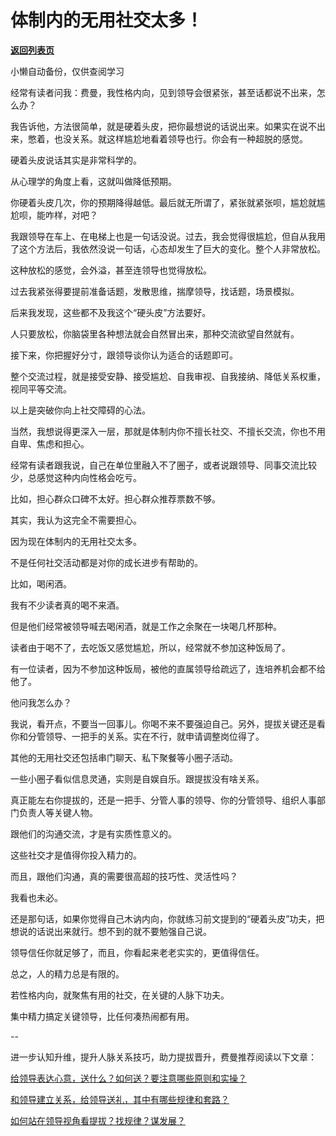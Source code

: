 # 体制内的无用社交太多！

[**返回列表页**](/gzh/费曼的小茶馆)

小懒自动备份，仅供查阅学习

经常有读者问我：费曼，我性格内向，见到领导会很紧张，甚至话都说不出来，怎么办？

我告诉他，方法很简单，就是硬着头皮，把你最想说的话说出来。如果实在说不出来，憋着，也没关系。就这样尴尬地看着领导也行。你会有一种超脱的感觉。

硬着头皮说话其实是非常科学的。  

从心理学的角度上看，这就叫做降低预期。

你硬着头皮几次，你的预期降得越低。最后就无所谓了，紧张就紧张呗，尴尬就尴尬呗，能咋样，对吧？

我跟领导在车上、在电梯上也是一句话没说。过去，我会觉得很尴尬，但自从我用了这个方法后，我依然没说一句话，心态却发生了巨大的变化。整个人非常放松。

这种放松的感觉，会外溢，甚至连领导也觉得放松。

过去我紧张得要提前准备话题，发散思维，揣摩领导，找话题，场景模拟。

后来我发现，这些都不及我这个“硬头皮”方法要好。  

人只要放松，你脑袋里各种想法就会自然冒出来，那种交流欲望自然就有。

接下来，你把握好分寸，跟领导谈你认为适合的话题即可。

整个交流过程，就是接受安静、接受尴尬、自我审视、自我接纳、降低关系权重，视同平等交流。

以上是突破你向上社交障碍的心法。

当然，我想说得更深入一层，那就是体制内你不擅长社交、不擅长交流，你也不用自卑、焦虑和担心。  

经常有读者跟我说，自己在单位里融入不了圈子，或者说跟领导、同事交流比较少，总感觉这种内向性格会吃亏。

比如，担心群众口碑不太好。担心群众推荐票数不够。

其实，我认为这完全不需要担心。

因为现在体制内的无用社交太多。  

不是任何社交活动都是对你的成长进步有帮助的。  

比如，喝闲酒。

我有不少读者真的喝不来酒。

但是他们经常被领导喊去喝闲酒，就是工作之余聚在一块喝几杯那种。

读者由于喝不了，去吃饭又感觉尴尬，所以，经常就不参加这种饭局了。

有一位读者，因为不参加这种饭局，被他的直属领导给疏远了，连培养机会都不给他了。

他问我怎么办？  

我说，看开点，不要当一回事儿。你喝不来不要强迫自己。另外，提拔关键还是看你和分管领导、一把手的关系。实在不行，就申请调整岗位得了。

其他的无用社交还包括串门聊天、私下聚餐等小圈子活动。  

一些小圈子看似信息灵通，实则是自娱自乐。跟提拔没有啥关系。

真正能左右你提拔的，还是一把手、分管人事的领导、你的分管领导、组织人事部门负责人等关键人物。  

跟他们的沟通交流，才是有实质性意义的。

这些社交才是值得你投入精力的。

而且，跟他们沟通，真的需要很高超的技巧性、灵活性吗？  

我看也未必。  

还是那句话，如果你觉得自己木讷内向，你就练习前文提到的“硬着头皮”功夫，把想说的话说出来就行。想不到的就不要勉强自己说。  

领导信任你就足够了，而且，你看起来老老实实的，更值得信任。  

总之，人的精力总是有限的。  

若性格内向，就聚焦有用的社交，在关键的人脉下功夫。

集中精力搞定关键领导，比任何凑热闹都有用。

\--

进一步认知升维，提升人脉关系技巧，助力提拔晋升，费曼推荐阅读以下文章：

[给领导表达心意，送什么？如何送？要注意哪些原则和实操？](http://mp.weixin.qq.com/s?__biz=MzkzMDM0NzA3Mw==&mid=2247488383&idx=2&sn=8c1cf6e23f086f3f1ad5abd40a92877e&chksm=c27af251f50d7b47d8629b705783660513f3808ab7fa92ae220b893d9bd685e4710f2cad44d0&scene=21#wechat_redirect)  

[和领导建立关系，给领导送礼，其中有哪些规律和套路？](http://mp.weixin.qq.com/s?__biz=MzkzMDM0NzA3Mw==&mid=2247488329&idx=2&sn=e5e1c03c941542a08f2e47792ee6db54&chksm=c27af267f50d7b71fd6e8e45ffcedde14baebf3279375058153d645199cf4d3266a7f35480d1&scene=21#wechat_redirect)  

[如何站在领导视角看提拔？找规律？谋发展？](http://mp.weixin.qq.com/s?__biz=MzkzMDM0NzA3Mw==&mid=2247488217&idx=2&sn=b7ace70634515c286d3ac64cddb1f98f&chksm=c27af3f7f50d7ae1353159b766811c3b2a48568000e00abe22ef1b544b201c20c2d8b7cee53c&scene=21#wechat_redirect)

